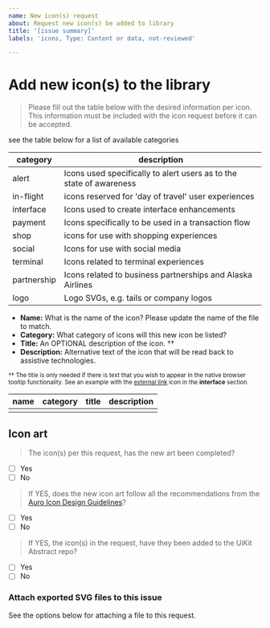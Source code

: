```yaml
---
name: New icon(s) request
about: Request new icon(s) be added to library
title: '[issue summary]'
labels: 'icons, Type: Content or data, not-reviewed'

---
```


# Add new icon(s) to the library

> Please fill out the table below with the desired information per icon. This information must be included with the icon request before it can be accepted.

see the table below for a list of available categories

| category  | description |
|-----------|-------------|
| alert     | Icons used specifically to alert users as to the state of awareness |
| in-flight | icons reserved for 'day of travel' user experiences |
| interface | Icons used to create interface enhancements |
| payment   | Icons specifically to be used in a transaction flow |
| shop      | icons for use with shopping experiences |
| social    | Icons for use with social media |
| terminal  | Icons related to terminal experiences |
| partnership  | Icons related to business partnerships and Alaska Airlines |
| logo  | Logo SVGs, e.g. tails or company logos |

- **Name:** What is the name of the icon? Please update the name of the file to match.
- **Category:** What category of icons will this new icon be listed?
- **Title:** An OPTIONAL description of the icon. ††
- **Description:** Alternative text of the icon that will be read back to assistive technologies.

<small>†† The title is only needed if there is text that you wish to appear in the native browser tooltip functionality. See an example with the [external link](https://auro.alaskaair.com/icons) icon in the **interface** section.</small>

| name | category | title | description |
|---|---|---|---|
| <!-- icon name --> | <!-- icon category --> | <!-- icon title -->  | <!-- icon description --> |



## Icon art

<!-- To check off a box, simply add an 'x' within the square brackets -->
<!-- DO THIS -->
<!-- - [x] ... -->
<!-- DO NOT DO THIS -->
<!-- - [ x] ... -->

> The icon(s) per this request, has the new art been completed?

- [ ] Yes
- [ ] No

> If YES, does the new icon art follow all the recommendations from the [Auro Icon Design Guidelines](https://auro.alaskaair.com/foundations/iconography/design-guidelines)?

- [ ] Yes
- [ ] No

> If YES, the icon(s) in the request, have they been added to the UiKit Abstract repo?

- [ ] Yes
- [ ] No

### Attach exported SVG files to this issue

See the options below for attaching a file to this request.
